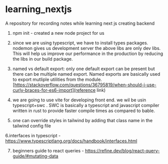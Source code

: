 # learning_nextjs
A repository for recording notes while learning next js
creating backend
1. npm init - created a new node project for us


2. since we are using typescript, we have to install types packages. nodemon gives us development server
the above libs are only dev libs. This will help us improve our performance in the production by reducing the libs in our build package.

3. named vs default export: only one default export can be present but there can be multiple named export. Named exports are basically used to export mutliple utilities from the module.
[https://stackoverflow.com/questions/36795819/when-should-i-use-curly-braces-for-es6-import](reference link)


4. we are going to use vite for developing front end. we wil be usin typescript+swc . SWC is basically a typescript and javascript compiler written in rust to provide faster compile times as compared to bable.

5. one can override styles in tailwind by adding that class name in the tailwind config file

6.interfaces in typescript - https://www.typescriptlang.org/docs/handbook/interfaces.html

7. beginners guide to react queries - https://refine.dev/blog/react-query-guide/#mutating-data
